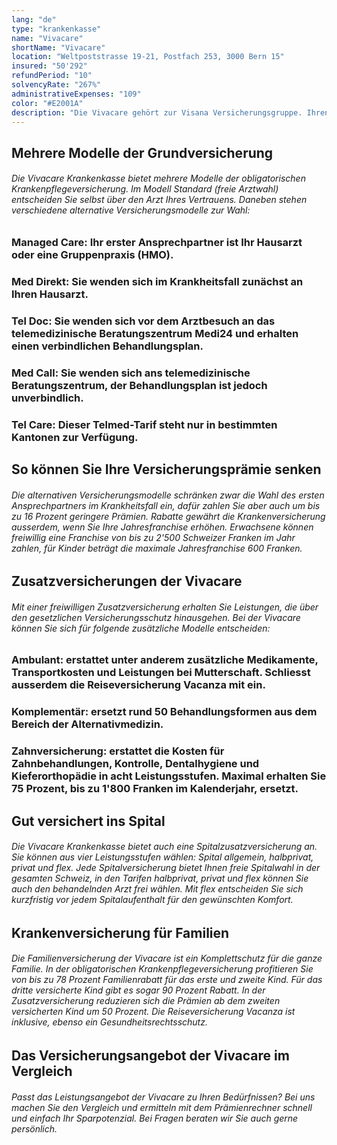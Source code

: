 ```yaml
---
lang: "de"
type: "krankenkasse"
name: "Vivacare"
shortName: "Vivacare"
location: "Weltpoststrasse 19-21, Postfach 253, 3000 Bern 15"
insured: "50'292"
refundPeriod: "10"
solvencyRate: "267%"
administrativeExpenses: "109"
color: "#E2001A"
description: "Die Vivacare gehört zur Visana Versicherungsgruppe. Ihren Hauptsitz hat die AG in Bern. Allein in der Grundversicherung zählt sie mehr als 45'000 Versicherungsnehmer. Sowohl in der obligatorischen Krankenpflegeversicherung als auch in der Zusatzversicherung stützt sich die Krankenkasse auf das Leistungsangebot der Visana und bietet vor allem für Familien attraktive Produkte an."
---
```


## Mehrere Modelle der Grundversicherung

###### Die Vivacare Krankenkasse bietet mehrere Modelle der obligatorischen Krankenpflegeversicherung. Im Modell Standard (freie Arztwahl) entscheiden Sie selbst über den Arzt Ihres Vertrauens. Daneben stehen verschiedene alternative Versicherungsmodelle zur Wahl:

### Managed Care: Ihr erster Ansprechpartner ist Ihr Hausarzt oder eine Gruppenpraxis (HMO).

### Med Direkt: Sie wenden sich im Krankheitsfall zunächst an Ihren Hausarzt.

### Tel Doc: Sie wenden sich vor dem Arztbesuch an das telemedizinische Beratungszentrum Medi24 und erhalten einen verbindlichen Behandlungsplan.

### Med Call: Sie wenden sich ans telemedizinische Beratungszentrum, der Behandlungsplan ist jedoch unverbindlich.

### Tel Care: Dieser Telmed-Tarif steht nur in bestimmten Kantonen zur Verfügung.

## So können Sie Ihre Versicherungsprämie senken

###### Die alternativen Versicherungsmodelle schränken zwar die Wahl des ersten Ansprechpartners im Krankheitsfall ein, dafür zahlen Sie aber auch um bis zu 16 Prozent geringere Prämien. Rabatte gewährt die Krankenversicherung ausserdem, wenn Sie Ihre Jahresfranchise erhöhen. Erwachsene können freiwillig eine Franchise von bis zu 2'500 Schweizer Franken im Jahr zahlen, für Kinder beträgt die maximale Jahresfranchise 600 Franken.

## Zusatzversicherungen der Vivacare

###### Mit einer freiwilligen Zusatzversicherung erhalten Sie Leistungen, die über den gesetzlichen Versicherungsschutz hinausgehen. Bei der Vivacare können Sie sich für folgende zusätzliche Modelle entscheiden:

### Ambulant: erstattet unter anderem zusätzliche Medikamente, Transportkosten und Leistungen bei Mutterschaft. Schliesst ausserdem die Reiseversicherung Vacanza mit ein.

### Komplementär: ersetzt rund 50 Behandlungsformen aus dem Bereich der Alternativmedizin.

### Zahnversicherung: erstattet die Kosten für Zahnbehandlungen, Kontrolle, Dentalhygiene und Kieferorthopädie in acht Leistungsstufen. Maximal erhalten Sie 75 Prozent, bis zu 1'800 Franken im Kalenderjahr, ersetzt.

## Gut versichert ins Spital

###### Die Vivacare Krankenkasse bietet auch eine Spitalzusatzversicherung an. Sie können aus vier Leistungsstufen wählen: Spital allgemein, halbprivat, privat und flex. Jede Spitalversicherung bietet Ihnen freie Spitalwahl in der gesamten Schweiz, in den Tarifen halbprivat, privat und flex können Sie auch den behandelnden Arzt frei wählen. Mit flex entscheiden Sie sich kurzfristig vor jedem Spitalaufenthalt für den gewünschten Komfort.

## Krankenversicherung für Familien

###### Die Familienversicherung der Vivacare ist ein Komplettschutz für die ganze Familie. In der obligatorischen Krankenpflegeversicherung profitieren Sie von bis zu 78 Prozent Familienrabatt für das erste und zweite Kind. Für das dritte versicherte Kind gibt es sogar 90 Prozent Rabatt. In der Zusatzversicherung reduzieren sich die Prämien ab dem zweiten versicherten Kind um 50 Prozent. Die Reiseversicherung Vacanza ist inklusive, ebenso ein Gesundheitsrechtsschutz.

## Das Versicherungsangebot der Vivacare im Vergleich

###### Passt das Leistungsangebot der Vivacare zu Ihren Bedürfnissen? Bei uns machen Sie den Vergleich und ermitteln mit dem Prämienrechner schnell und einfach Ihr Sparpotenzial. Bei Fragen beraten wir Sie auch gerne persönlich.
